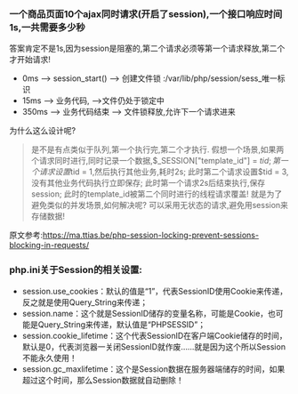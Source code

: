 ### 一个商品页面10个ajax同时请求(开启了session),一个接口响应时间1s,一共需要多少秒
答案肯定不是1s,因为session是阻塞的,第二个请求必须等第一个请求释放,第二个才开始请求!

* 0ms   --> session_start() --> 创建文件锁 :/var/lib/php/session/sess_唯一标识
* 15ms  --> 业务代码, -->文件仍处于锁定中
* 350ms --> 业务代码结束 --> 文件锁释放,允许下一个请求进来

为什么这么设计呢? 
>是不是有点类似于队列,第一个执行完,第二个才执行.
假想一个场景,如果两个请求同时进行,同时记录一个数据,$_SESSION["template_id"] = $tid;
第一个请求设置$tid = 1,然后执行其他业务,耗时2s;
此时第二个请求设置$tid = 3,没有其他业务代码执行立即保存;
此时第一个请求2s后结束执行,保存session;
此时的template_id被第二个同时进行的线程请求覆盖!
就是为了避免类似的并发场景,如何解决呢?
可以采用无状态的请求,避免用session来存储数据!


原文参考:https://ma.ttias.be/php-session-locking-prevent-sessions-blocking-in-requests/


### php.ini关于Session的相关设置:
* session.use_cookies：默认的值是“1”，代表SessionID使用Cookie来传递，反之就是使用Query_String来传递；
* session.name：这个就是SessionID储存的变量名称，可能是Cookie，也可能是Query_String来传递，默认值是“PHPSESSID”；
* session.cookie_lifetime：这个代表SessionID在客户端Cookie储存的时间，默认是0，代表浏览器一关闭SessionID就作废……就是因为这个所以Session不能永久使用！
* session.gc_maxlifetime：这个是Session数据在服务器端储存的时间，如果超过这个时间，那么Session数据就自动删除！

